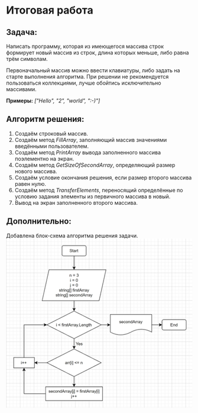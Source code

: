 # Итоговая работа

## Задача:
Написать программу, которая из имеющегося массива строк формирует новый массив из строк, длина которых меньше, либо равна трём символам.

Первоначальный массив можно ввести клавиатуры, либо задать на старте выполнения алгоритма. При решении не рекомендуется пользоваться коллекциями, лучше обойтись исключительно массивами.

**Примеры:** *["Hello", "2", "world", ":-)"]*

## Алгоритм решения:

1. Создаём строковый массив.
2. Создаём метод *FillArray*, заполняющий массив значениями введёнными пользователем.
3. Создаём метод *PrintArray* вывода заполненного массива поэлементно на экран.
4. Создаём метод *GetSizeOfSecondArray*, определяющий размер нового массива.
5. Создаём условие окончания решения, если размер второго массива равен нулю.
6. Создаём метод *TransferElements*, переносящий определённые по условию задания элементы из первичного массива в новый.
7. Вывод на экран заполненного второго массива.

## Дополнительно:
Добавлена блок-схема алгоритма решения задачи.
![блок-схема](./DIAGRAM/BlockScheme.jpg)